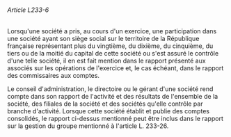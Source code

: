 ###### Article L233-6

Lorsqu'une société a pris, au cours d'un exercice, une participation dans une société ayant son siège social sur le territoire de la République française représentant plus du vingtième, du dixième, du cinquième, du tiers ou de la moitié du capital de cette société ou s'est assuré le contrôle d'une telle société, il en est fait mention dans le rapport présenté aux associés sur les opérations de l'exercice et, le cas échéant, dans le rapport des commissaires aux comptes.

Le conseil d'administration, le directoire ou le gérant d'une société rend compte dans son rapport de l'activité et des résultats de l'ensemble de la société, des filiales de la société et des sociétés qu'elle contrôle par branche d'activité. Lorsque cette société établit et publie des comptes consolidés, le rapport ci-dessus mentionné peut être inclus dans le rapport sur la gestion du groupe mentionné à l'article L. 233-26.

